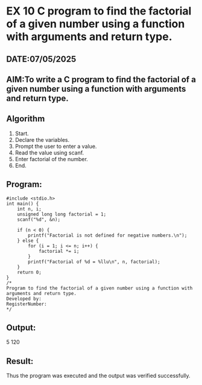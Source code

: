 # EX 10 C program to find the factorial of a given number using a function with arguments and return type.
## DATE:07/05/2025
## AIM:To write a C program to find the factorial of a given number using a function with arguments and return type.

## Algorithm
1. Start. 
2. Declare the variables. 
3. Prompt the user to enter a value. 
4. Read the value using scanf. 
5. Enter factorial of the number. 
6. End.   

## Program:
```
#include <stdio.h> 
int main() { 
    int n, i; 
    unsigned long long factorial = 1; 
    scanf("%d", &n); 
 
    if (n < 0) { 
        printf("Factorial is not defined for negative numbers.\n"); 
    } else { 
        for (i = 1; i <= n; i++) { 
            factorial *= i; 
        } 
        printf("Factorial of %d = %llu\n", n, factorial); 
    } 
    return 0; 
}
/*
Program to find the factorial of a given number using a function with arguments and return type.
Developed by: 
RegisterNumber:  
*/
```

## Output:
5
120


## Result:
Thus the program was executed and the output was verified successfully.

